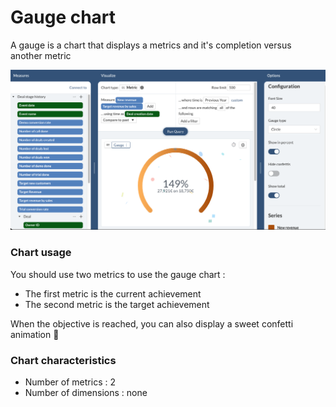 # Gauge chart

A gauge is a chart that displays a metrics and it's completion versus another metric

![](<../../../.gitbook/assets/image (174).png>)

### **Chart usage**

You should use two metrics to use the gauge chart :&#x20;

* The first metric is the current achievement
* The second metric is the target achievement

When the objective is reached, you can also display a sweet confetti animation 🎉

### **Chart characteristics**

* Number of metrics : 2
* Number of dimensions : none



